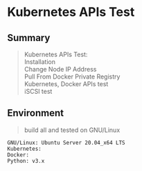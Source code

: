 # Kubernetes APIs Test


Summary
----------
> Kubernetes APIs Test: </br>
> Installation </br>
> Change Node IP Address </br>
> Pull From Docker Private Registry </br>
> Kubernetes, Docker APIs test </br>
> iSCSI test </br>


Environment
----------
> build all and tested on GNU/Linux

    GNU/Linux: Ubuntu Server 20.04_x64 LTS
    Kubernetes:
    Docker:
    Python: v3.x

